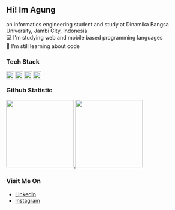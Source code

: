 ## Hi! Im Agung<br>
an informatics engineering student and study at Dinamika Bangsa University, Jambi City, Indonesia<br>
💻 I'm studying web and mobile based programming languages<br>
📔 I'm still learning about code<br>

### Tech Stack
<a href="#"><img align="left" alt="html" title="html" width="21px" src="https://upload.wikimedia.org/wikipedia/commons/thumb/6/61/HTML5_logo_and_wordmark.svg/1280px-HTML5_logo_and_wordmark.svg.png"/></a>
<a href="https://kotlinlang.org/"><img align="left" alt="kotlin" title="kotlin" width="21px" src="https://upload.wikimedia.org/wikipedia/commons/thumb/0/06/Kotlin_Icon.svg/2048px-Kotlin_Icon.svg.png"/></a>
<a href="https://flutter.dev/"><img align="left" alt="flutter" title="flutter" width="21px" src="https://branditechture.agency/brand-logos/wp-content/uploads/2022/11/Flutter-1024x751.png"/></a>
<a href="https://java.com"><img align="left" alt="java" title="java" width="21px" src="https://upload.wikimedia.org/wikipedia/en/thumb/3/30/Java_programming_language_logo.svg/1200px-Java_programming_language_logo.svg.png"/></a><br>

### Github Statistic
<p align="left">
<a href="https://github.com/AgungIslami">
  <img height="180em" src="https://github-readme-stats-eight-theta.vercel.app/api?username=penuliscode&show_icons=true&theme=algolia&include_all_commits=true&count_private=true"/>
  <img height="180em" src="https://github-readme-stats-eight-theta.vercel.app/api/top-langs/?username=penuliscode&layout=compact&theme=algolia"/>
</a>
</p>

### Visit Me On
- <a href="https://www.linkedin.com/in/agung-aryantino-4b3802179/">Linkedln</a>
- <a href="https://www.instagram.com/agngaryntno/">Instagram</a>
